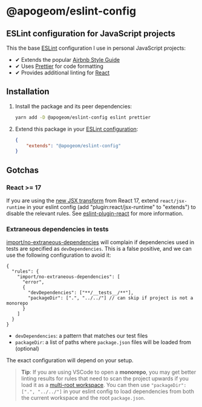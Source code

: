 # @apogeom/eslint-config

## ESLint configuration for JavaScript projects

This the base [ESLint](https://eslint.org/) configuration I use in personal JavaScript projects:

- ✔ Extends the popular [Airbnb Style Guide](https://github.com/airbnb/javascript)
- ✔ Uses [Prettier](https://prettier.io/) for code formatting
- ✔ Provides additional linting for [React](https://reactjs.org/)

## Installation

1. Install the package and its peer dependencies:

    ```bash
    yarn add -D @apogeom/eslint-config eslint prettier
    ```

2. Extend this package in your [ESLint configuration](https://eslint.org/docs/user-guide/configuring):

    ```json
    {
        "extends": "@apogeom/eslint-config"
    }
    ```

## Gotchas

### React >= 17

If you are using the [new JSX transform](https://reactjs.org/blog/2020/09/22/introducing-the-new-jsx-transform.html) from React 17, extend `react/jsx-runtime` in your eslint config (add "plugin:react/jsx-runtime" to "extends") to disable the relevant rules. See [eslint-plugin-react](https://www.npmjs.com/package/eslint-plugin-react) for more information.

### Extraneous dependencies in tests

[import/no-extraneous-dependencies](https://github.com/import-js/eslint-plugin-import/blob/main/docs/rules/no-extraneous-dependencies.md) will complain if dependencies used in tests are specified as `devDependencies`. This is a false positive, and we can use the following configuration to avoid it:

```jsonc
{
  "rules": {
    "import/no-extraneous-dependencies": [
      "error",
      {
        "devDependencies": ["**/__tests__/**"],
        "packageDir": [".", "../../"] // can skip if project is not a monorepo
      }
    ]
  }
}
```

- `devDependencies`: a pattern that matches our test files
- `packageDir`: a list of paths where `package.json` files will be loaded from (optional)

The exact configuration will depend on your setup.

> **Tip**: If you are using VSCode to open a **monorepo**, you may get better linting results for rules that need to scan the project upwards if you load it as a [multi-root workspace](https://code.visualstudio.com/docs/editor/workspaces#_multiroot-workspaces). You can then use `"packageDir": [".", "../../"]` in your eslint config to load dependencies from both the current workspace and the root `package.json`.
